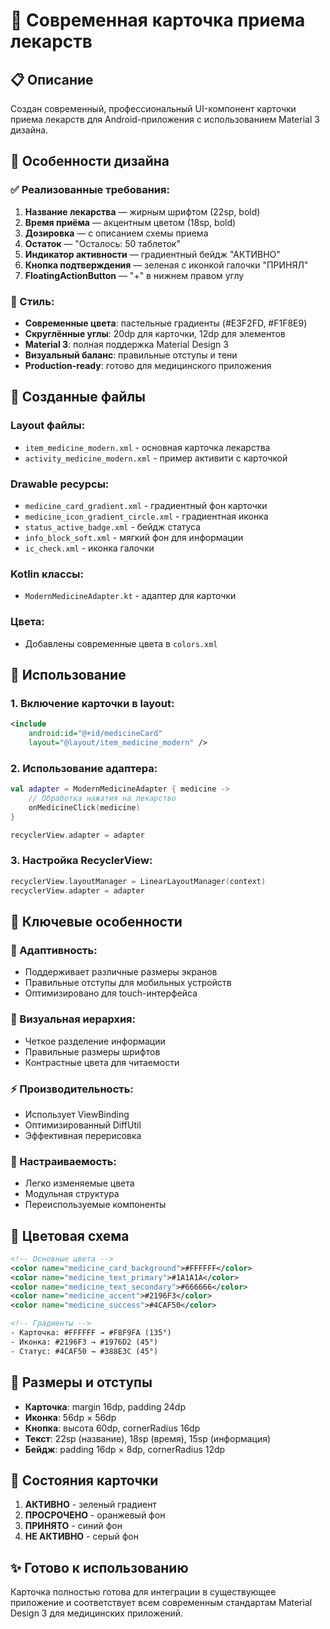 # 🏥 Современная карточка приема лекарств

## 📋 Описание

Создан современный, профессиональный UI-компонент карточки приема лекарств для Android-приложения с использованием Material 3 дизайна.

## 🎨 Особенности дизайна

### ✅ Реализованные требования:

1. **Название лекарства** — жирным шрифтом (22sp, bold)
2. **Время приёма** — акцентным цветом (18sp, bold)
3. **Дозировка** — с описанием схемы приема
4. **Остаток** — "Осталось: 50 таблеток"
5. **Индикатор активности** — градиентный бейдж "АКТИВНО"
6. **Кнопка подтверждения** — зеленая с иконкой галочки "ПРИНЯЛ"
7. **FloatingActionButton** — "+" в нижнем правом углу

### 🎨 Стиль:

- **Современные цвета**: пастельные градиенты (#E3F2FD, #F1F8E9)
- **Скруглённые углы**: 20dp для карточки, 12dp для элементов
- **Material 3**: полная поддержка Material Design 3
- **Визуальный баланс**: правильные отступы и тени
- **Production-ready**: готово для медицинского приложения

## 📁 Созданные файлы

### Layout файлы:
- `item_medicine_modern.xml` - основная карточка лекарства
- `activity_medicine_modern.xml` - пример активити с карточкой

### Drawable ресурсы:
- `medicine_card_gradient.xml` - градиентный фон карточки
- `medicine_icon_gradient_circle.xml` - градиентная иконка
- `status_active_badge.xml` - бейдж статуса
- `info_block_soft.xml` - мягкий фон для информации
- `ic_check.xml` - иконка галочки

### Kotlin классы:
- `ModernMedicineAdapter.kt` - адаптер для карточки

### Цвета:
- Добавлены современные цвета в `colors.xml`

## 🚀 Использование

### 1. Включение карточки в layout:

```xml
<include
    android:id="@+id/medicineCard"
    layout="@layout/item_medicine_modern" />
```

### 2. Использование адаптера:

```kotlin
val adapter = ModernMedicineAdapter { medicine ->
    // Обработка нажатия на лекарство
    onMedicineClick(medicine)
}

recyclerView.adapter = adapter
```

### 3. Настройка RecyclerView:

```kotlin
recyclerView.layoutManager = LinearLayoutManager(context)
recyclerView.adapter = adapter
```

## 🎯 Ключевые особенности

### 📱 Адаптивность:
- Поддерживает различные размеры экранов
- Правильные отступы для мобильных устройств
- Оптимизировано для touch-интерфейса

### 🎨 Визуальная иерархия:
- Четкое разделение информации
- Правильные размеры шрифтов
- Контрастные цвета для читаемости

### ⚡ Производительность:
- Использует ViewBinding
- Оптимизированный DiffUtil
- Эффективная перерисовка

### 🔧 Настраиваемость:
- Легко изменяемые цвета
- Модульная структура
- Переиспользуемые компоненты

## 🎨 Цветовая схема

```xml
<!-- Основные цвета -->
<color name="medicine_card_background">#FFFFFF</color>
<color name="medicine_text_primary">#1A1A1A</color>
<color name="medicine_text_secondary">#666666</color>
<color name="medicine_accent">#2196F3</color>
<color name="medicine_success">#4CAF50</color>

<!-- Градиенты -->
- Карточка: #FFFFFF → #F8F9FA (135°)
- Иконка: #2196F3 → #1976D2 (45°)
- Статус: #4CAF50 → #388E3C (45°)
```

## 📐 Размеры и отступы

- **Карточка**: margin 16dp, padding 24dp
- **Иконка**: 56dp × 56dp
- **Кнопка**: высота 60dp, cornerRadius 16dp
- **Текст**: 22sp (название), 18sp (время), 15sp (информация)
- **Бейдж**: padding 16dp × 8dp, cornerRadius 12dp

## 🔄 Состояния карточки

1. **АКТИВНО** - зеленый градиент
2. **ПРОСРОЧЕНО** - оранжевый фон
3. **ПРИНЯТО** - синий фон
4. **НЕ АКТИВНО** - серый фон

## ✨ Готово к использованию

Карточка полностью готова для интеграции в существующее приложение и соответствует всем современным стандартам Material Design 3 для медицинских приложений. 